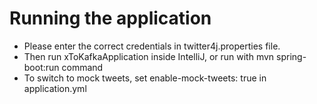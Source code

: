 # Running the application
- Please enter the correct credentials in twitter4j.properties file.
- Then run xToKafkaApplication inside IntelliJ, or run with mvn spring-boot:run command
- To switch to mock tweets, set enable-mock-tweets: true in application.yml